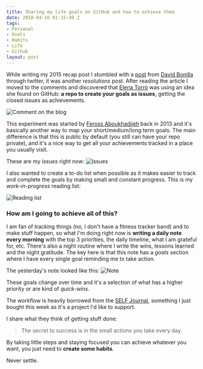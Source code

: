 ```yaml
---
title: Sharing my life goals on GitHub and how to achieve them
date: 2018-04-16 01:15:49 Z
tags:
- Personal
- Goals
- Habits
- Life
- Github
layout: post
---
```


While writing my 2015 recap post I stumbled with a [post](http://www.bonillaware.com/objetivos-para-2016) from [David Bonilla](https://twitter.com/david_bonilla) through twitter, it was another *resolutions* post. After reading the article I moved to the comments and discovered that [Elena Torró](https://twitter.com/elenarcolepsia) was using an idea she found on GitHub: **a repo to create your goals as issues**, getting the closed issues as achievements.

![Comment on the blog](http://cl.ly/362L150u0O20/life-comment.png)

This experiment was started by [Feross Aboukhadijeh](https://github.com/feross/Life) back in 2013 and it's basically another way to map your short/medium/long term goals. The main difference is that this is public by default (you still can have your repo private), and it's a nice way to get all your achievements tracked in a place you usually visit.

These are my *issues* right now:
![Issues](http://cl.ly/2x3D3S0f0z3x/Image%202016-01-06%20at%201.59.54%20a.%20m..png)

I also wanted to create a to-do list when possible as it makes easier to track and complete the goals by making small and constant progress. This is my *work-in-progress* reading list:

![Reading list](http://cl.ly/312k3w3h3D1P/Image%202016-01-06%20at%202.00.58%20a.%20m..png)

### How am I going to achieve all of this?

I am fan of tracking things (no, I don't have a fitness tracker band) and to make stuff happen, so what I'm doing right now is **writing a daily note every morning** with the top 3 priorities, the daily timeline, what I am grateful for, etc. There's also a night routine where I write the wins, lessons learned and the night gratitude. The key here is that this note has a *goals* section where I have every single goal reminding me to take action.

The yesterday's note looked like this:
![Note](http://cl.ly/2L1p3Y303I3R/Image%202016-01-06%20at%202.28.47%20a.%20m..png)

These goals change over time and it's a selection of what has a higher priority or are kind of *quick-wins*.

The workflow is heavily borrowed from the [SELF Journal](http://bestself.co/products/self-journal), something I just bought this week as it's a project I'd like to support. 

I share what they think of getting stuff done: 
> The secret to success is in the small actions you take every day.

By taking little steps and staying focused you can achieve whatever you want, you just need to **create some habits**.

Never settle.


